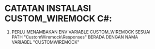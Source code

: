 # CATATAN INSTALASI CUSTOM_WIREMOCK C#:
1. PERLU MENAMBAKAN ENV VARIABLE CUSTOM_WIREMOCK SESUAI PATH "CustomWiremock\Responses" BERADA DENGAN NAMA VARIABEL "CUSTOMWIREMOCK"